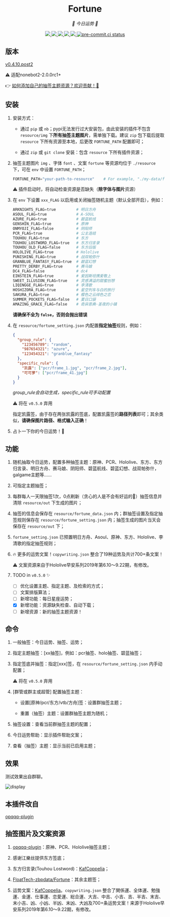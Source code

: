 <div align="center">

# Fortune

_🙏 今日运势 🙏_

</div>
<p align="center">

  <a href="https://github.com/MinatoAquaCrews/nonebot_plugin_fortune/blob/master/LICENSE">
	<img src="https://img.shields.io/github/license/MinatoAquaCrews/nonebot_plugin_fortune?color=blue">
  </a>

  <a href="https://github.com/nonebot/nonebot2">
	<img src="https://img.shields.io/badge/nonebot2-2.0.0rc1+-green">
  </a>

  <a href="https://github.com/MinatoAquaCrews/nonebot_plugin_fortune/releases/tag/v0.4.10.post2">
	<img src="https://img.shields.io/github/v/release/MinatoAquaCrews/nonebot_plugin_fortune?color=orange">
  </a>

  <a href="https://www.codefactor.io/repository/github/MinatoAquaCrews/nonebot_plugin_fortune">
	<img src="https://img.shields.io/codefactor/grade/github/MinatoAquaCrews/nonebot_plugin_fortune/master?color=red">
  </a>

  <a href="https://github.com/MinatoAquaCrews/nonebot_plugin_fortune">
	<img src="https://img.shields.io/pypi/dm/nonebot_plugin_fortune">
  </a>

  <a href="https://results.pre-commit.ci/latest/github/MinatoAquaCrews/nonebot_plugin_fortune/master">
	<img src="https://results.pre-commit.ci/badge/github/MinatoAquaCrews/nonebot_plugin_fortune/master.svg" alt="pre-commit.ci status">
  </a>

</p>

## 版本

[v0.4.10.post2](https://github.com/MinatoAquaCrews/nonebot_plugin_fortune/releases/tag/v0.4.10.post2)

⚠️ 适配nonebot2-2.0.0rc1+

👉 [如何添加自己的抽签主题资源？欢迎贡献！🙏](https://github.com/MinatoAquaCrews/nonebot_plugin_fortune/blob/master/How-to-add-new-theme.md)

## 安装

1. 安装方式：

   - 通过 `pip` 或 `nb`；pypi无法发行过大安装包，由此安装的插件不包含 `resource/img` 下**所有抽签主题图片**，需单独下载。建议 `zip` 包下载后提取 `resource` 下所有资源至本地，后更改 `FORTUNE_PATH` 配置即可；

   - 通过 `zip` 或 `git clone` 安装：包含 `resource` 下所有插件资源；

2. 抽签主题图片 `img` 、字体 `font` 、文案 `fortune` 等资源均位于 `./resource` 下，可在 `env` 中设置 `FORTUNE_PATH`；

   ```python
   FORTUNE_PATH="your-path-to-resource"    # For example, "./my-data/fortune"，其下有img、font、fortune文件夹等资源
   ```

   ⚠️️ 插件启动时，将自动检查资源是否缺失（**除字体与图片**资源）

3. 在 `env` 下设置 `xxx_FLAG` 以启用或关闭抽签随机主题（默认全部开启），例如：

   ```python
   ARKNIGHTS_FLAG=true         # 明日方舟
   ASOUL_FLAG=true             # A-SOUL
   AZURE_FLAG=true             # 碧蓝航线
   GENSHIN_FLAG=true           # 原神
   ONMYOJI_FLAG=false          # 阴阳师
   PCR_FLAG=true               # 公主连结
   TOUHOU_FLAG=true            # 东方
   TOUHOU_LOSTWORD_FLAG=true   # 东方归言录
   TOUHOU_OLD_FLAG=false       # 东方旧版
   HOLOLIVE_FLAG=true          # Hololive
   PUNISHING_FLAG=true         # 战双帕弥什
   GRANBLUE_FANTASY_FLAG=true  # 碧蓝幻想
   PRETTY_DERBY_FLAG=true      # 赛马娘
   DC4_FLAG=false              # dc4
   EINSTEIN_FLAG=true          # 爱因斯坦携爱敬上
   SWEET_ILLUSION_FLAG=true    # 灵感满溢的甜蜜创想
   LIQINGGE_FLAG=true          # 李清歌
   HOSHIZORA_FLAG=true         # 星空列车与白的旅行
   SAKURA_FLAG=true            # 樱色之云绯色之恋
   SUMMER_POCKETS_FLAG=false   # 夏日口袋
   AMAZING_GRACE_FLAG=false    # 奇异恩典·圣夜的小镇
   ```

   **请确保不全为 `false`，否则会抛出错误**

4. 在 `resource/fortune_setting.json` 内配置**指定抽签**规则，例如：

   ```json
   {
     "group_rule": {
       "123456789": "random",
       "987654321": "azure",
       "123454321": "granblue_fantasy"
     },
     "specific_rule": {
       "凯露": ["pcr/frame_1.jpg", "pcr/frame_2.jpg"],
       "可可萝": ["pcr/frame_41.jpg"]
     }
   }
   ```

   _group_rule会自动生成，specific_rule可手动配置_

   ⚠️ 将在 `v0.5.0` 弃用

   指定凯露签，由于存在两张凯露的签底，配置凯露签的**路径列表**即可；其余类似，**请确保图片路径、格式输入正确**！

5. 占卜一下你的今日运势！🎉

## 功能

1. 随机抽取今日运势，配置多种抽签主题：原神、PCR、Hololive、东方、东方归言录、明日方舟、赛马娘、阴阳师、碧蓝航线、碧蓝幻想、战双帕弥什，galgame主题等……

2. 可指定主题抽签；

3. 每群每人一天限抽签1次，0点刷新（贪心的人是不会有好运的🤗）抽签信息并清除 `resource/out` 下生成的图片；

4. 抽签的信息会保存在 `resource/fortune_data.json` 内；群抽签设置及指定抽签规则保存在 `resource/fortune_setting.json` 内；抽签生成的图片当天会保存在 `resource/out` 下；

5. `fortune_setting.json` 已预置明日方舟、Asoul、原神、东方、Hololive、李清歌的指定抽签规则；

6. 🔥 更多的运势文案！`copywriting.json` 整合了19种运势及共计700+条文案！

   ⚠️ 文案资源来自于Hololive早安系列2019年第6.10～9.22期，有修改。

7. TODO in `v0.5.0` ✨

   - [ ] 优化设置主题、指定主题、及检索的方式；
   - [ ] 文案排版算法；
   - [ ] 新增功能：每日星座运势；
   - [x] 新增功能：资源缺失检查、自动下载；
   - [ ] 新增资源：新的抽签主题资源！

## 命令

1. 一般抽签：今日运势、抽签、运势；

2. 指定主题抽签：[xx抽签]，例如：pcr抽签、holo抽签、碧蓝抽签；

3. 指定签底并抽签：指定[xxx]签，在 `resource/fortune_setting.json` 内手动配置；

   ⚠️ 将在 `v0.5.0` 弃用

4. [群管或群主或超管] 配置抽签主题：

   - 设置[原神/pcr/东方/vtb/方舟]签：设置群抽签主题；

   - 重置（抽签）主题：设置群抽签主题为随机；

5. 抽签设置：查看当前群抽签主题的配置；

6. 今日运势帮助：显示插件帮助文案；

7. 查看（抽签）主题：显示当前已启用主题；

## 效果

测试效果出自群聊。

![display](./display.jpg)

## 本插件改自

[opqqq-plugin](https://github.com/opq-osc/opqqq-plugin)

## 抽签图片及文案资源

1. [opqqq-plugin](https://github.com/opq-osc/opqqq-plugin)：原神、PCR、Hololive抽签主题；

2. 感谢江樂丝提供东方签底；

3. 东方归言录(Touhou Lostword)：[KafCoppelia](https://github.com/KafCoppelia)；

4. [FloatTech-zbpdata/Fortune](https://github.com/FloatTech/zbpdata)：其余主题签；

5. 运势文案：[KafCoppelia](https://github.com/KafCoppelia)。`copywriting.json` 整合了関係運、全体運、勉強運、金運、仕事運、恋愛運、総合運、大吉、中吉、小吉、吉、半吉、末吉、末小吉、凶、小凶、半凶、末凶、大凶及700+条运势文案！来源于Hololive早安系列2019年第6.10～9.22期，有修改。
